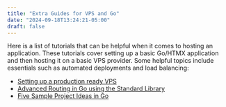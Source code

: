 ```yaml
---
title: "Extra Guides for VPS and Go"
date: "2024-09-18T13:24:21-05:00"
draft: false
---
```


Here is a list of tutorials that can be helpful when it comes to hosting an application. These tutorials cover setting up a basic Go/HTMX application and then hosting it on a basic VPS provider. Some helpful topics include essentials such as automated deployments and load balancing:

- [Setting up a production ready VPS](https://www.youtube.com/watch?v=F-9KWQByeU0)
- [Advanced Routing in Go using the Standard Library](https://www.youtube.com/watch?v=H7tbjKFSg58)
- [Five Sample Project Ideas in Go](https://www.youtube.com/watch?v=gXmznGEW9vo)
